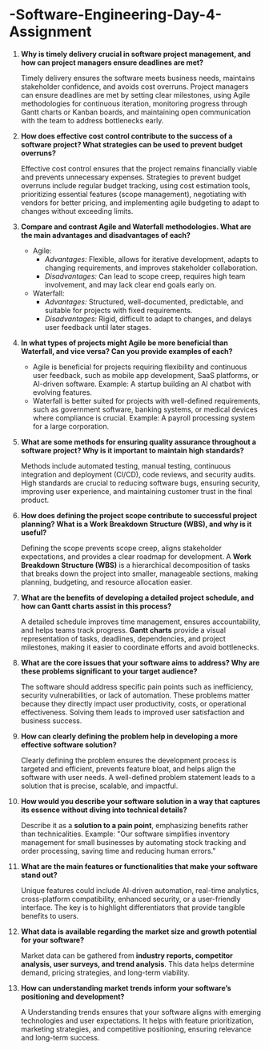 # -Software-Engineering-Day-4-Assignment

 


1. **Why is timely delivery crucial in software project management, and how can project managers ensure deadlines are met?**  

   Timely delivery ensures the software meets business needs, maintains stakeholder confidence, and avoids cost overruns. Project managers can ensure deadlines are met by setting clear milestones, using Agile methodologies for continuous iteration, monitoring progress through Gantt charts or Kanban boards, and maintaining open communication with the team to address bottlenecks early.  

2. **How does effective cost control contribute to the success of a software project? What strategies can be used to prevent budget overruns?**  

    Effective cost control ensures that the project remains financially viable and prevents unnecessary expenses. Strategies to prevent budget overruns include regular budget tracking, using cost estimation tools, prioritizing essential features (scope management), negotiating with vendors for better pricing, and implementing agile budgeting to adapt to changes without exceeding limits.  

3. **Compare and contrast Agile and Waterfall methodologies. What are the main advantages and disadvantages of each?**  

    
   - Agile: 
     - *Advantages:* Flexible, allows for iterative development, adapts to changing requirements, and improves stakeholder collaboration.  
     - *Disadvantages:* Can lead to scope creep, requires high team involvement, and may lack clear end goals early on.  
   - Waterfall:
     - *Advantages:* Structured, well-documented, predictable, and suitable for projects with fixed requirements.  
     - *Disadvantages:* Rigid, difficult to adapt to changes, and delays user feedback until later stages.  

4. **In what types of projects might Agile be more beneficial than Waterfall, and vice versa? Can you provide examples of each?**  

 
   - Agile is beneficial for projects requiring flexibility and continuous user feedback, such as mobile app development, SaaS platforms, or AI-driven software. Example: A startup building an AI chatbot with evolving features.  
   - Waterfall is better suited for projects with well-defined requirements, such as government software, banking systems, or medical devices where compliance is crucial. Example: A payroll processing system for a large corporation.  

5. **What are some methods for ensuring quality assurance throughout a software project? Why is it important to maintain high standards?**  

    Methods include automated testing, manual testing, continuous integration and deployment (CI/CD), code reviews, and security audits. High standards are crucial to reducing software bugs, ensuring security, improving user experience, and maintaining customer trust in the final product.  

6. **How does defining the project scope contribute to successful project planning? What is a Work Breakdown Structure (WBS), and why is it useful?**  

    Defining the scope prevents scope creep, aligns stakeholder expectations, and provides a clear roadmap for development. A **Work Breakdown Structure (WBS)** is a hierarchical decomposition of tasks that breaks down the project into smaller, manageable sections, making planning, budgeting, and resource allocation easier.  

7. **What are the benefits of developing a detailed project schedule, and how can Gantt charts assist in this process?**  

   A detailed schedule improves time management, ensures accountability, and helps teams track progress. **Gantt charts** provide a visual representation of tasks, deadlines, dependencies, and project milestones, making it easier to coordinate efforts and avoid bottlenecks.  

8. **What are the core issues that your software aims to address? Why are these problems significant to your target audience?**  

    The software should address specific pain points such as inefficiency, security vulnerabilities, or lack of automation. These problems matter because they directly impact user productivity, costs, or operational effectiveness. Solving them leads to improved user satisfaction and business success.  

9. **How can clearly defining the problem help in developing a more effective software solution?**  

    Clearly defining the problem ensures the development process is targeted and efficient, prevents feature bloat, and helps align the software with user needs. A well-defined problem statement leads to a solution that is precise, scalable, and impactful.  

10. **How would you describe your software solution in a way that captures its essence without diving into technical details?**  

     Describe it as a **solution to a pain point**, emphasizing benefits rather than technicalities. Example: "Our software simplifies inventory management for small businesses by automating stock tracking and order processing, saving time and reducing human errors."  

11. **What are the main features or functionalities that make your software stand out?**  

     Unique features could include AI-driven automation, real-time analytics, cross-platform compatibility, enhanced security, or a user-friendly interface. The key is to highlight differentiators that provide tangible benefits to users.  

12. **What data is available regarding the market size and growth potential for your software?**  

    Market data can be gathered from **industry reports, competitor analysis, user surveys, and trend analysis**. This data helps determine demand, pricing strategies, and long-term viability.  

13. **How can understanding market trends inform your software’s positioning and development?**  

    A Understanding trends ensures that your software aligns with emerging technologies and user expectations. It helps with feature prioritization, marketing strategies, and competitive positioning, ensuring relevance and long-term success.  

